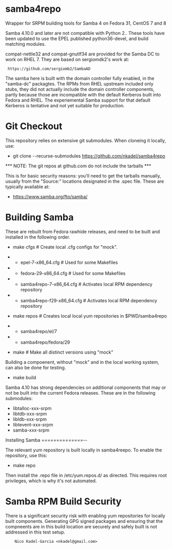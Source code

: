 samba4repo
==========

Wrapper for SRPM building tools for Samba 4 on Fedora 31, CentOS 7 and 8

Samba 4.10.0 and later are not compatible with Python 2.. These tools
have been updated to use the EPEL published python36-devel, and build
matching modules.

compat-nettle32 and compat-gnutlf34 are provided for the Samba DC
to work on RHEL 7. They are based on sergiomdk2's work at:

     https://github.com/sergiomb2/SambaAD

The samba here is built with the domain controller fully enabled, in
the "samba-dc" packagtes. The RPMs from RHEL upstream included only
stubs, they did not actually include the domain controller components,
partly because those are incompatible with the default Kerberos built
into Fedora and RHEL. The experiemental Samba support for that default
Kerberos is tentative and not yet suitable for production.

Git Checkout
===========

This repository relies on extensive git submodules. When cloneing it locally, use:

* git clone --recurse-submodules https://github.com/nkadel/samba4repo

*** NOTE: The git repos at github.com do not include the tarballs ***

This is for basic security reasons: you'll need to get the tarballs
manually, usually from the "Source:" locations designated in the .spec
file. These are typically available at:

* https://www.samba.org/ftp/samba/

Building Samba
==============

These are rebuilt from Fedora rawhide releases, and need to be built
and installed in the following order.

* make cfgs # Create local .cfg configs for "mock".
* * epel-7-x86_64.cfg # Used for some Makefiles
* * fedora-29-x86_64.cfg # Used for some Makefiles
* * samba4repo-7-x86_64.cfg # Activates local RPM dependency repository
* * samba4repo-f29-x86_64.cfg # Activates local RPM dependency repository

* make repos # Creates local local yum repositories in $PWD/samba4repo
* * samba4repo/el/7
* * samba4repo/fedora/29

* make # Make all distinct versions using "mock"

Building a compoenent, without "mock" and in the local working system,
can also be done for testing.

* make build

Samba 4.10 has strong dependencies on additional components that may or not be 
built into the current Fedora releases. These are in the following submodules:

* libtalloc-xxx-srpm
* libtdb-xxx-srpm
* libldb-xxx-srpm
* libtevent-xxx-srpm
* samba-xxx-srpm

Installing Samba
==============--

The relevant yum repository is built locally in samba4reepo. To enable the repository, use this:

* make repo

Then install the .repo file in /etc/yum.repos.d/ as directed. This
requires root privileges, which is why it's not automated.

Samba RPM Build Security
====================

There is a significant security risk with enabling yum repositories
for locally built components. Generating GPG signed packages and
ensuring that the compneents are in this build location are securely
and safely built is not addressed in this test setup.

		Nico Kadel-Garcia <nkadel@gmail.com>
